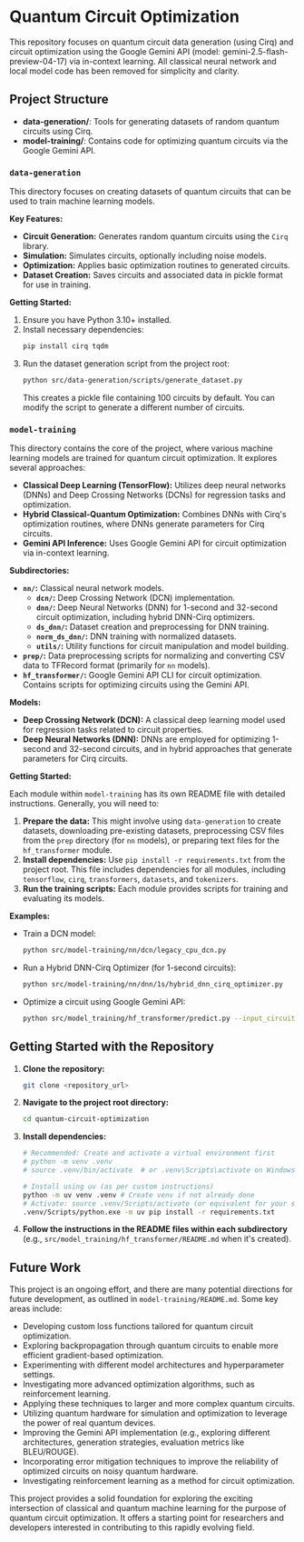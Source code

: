 # Quantum Circuit Optimization

This repository focuses on quantum circuit data generation (using Cirq) and circuit optimization using the Google Gemini API (model: gemini-2.5-flash-preview-04-17) via in-context learning. All classical neural network and local model code has been removed for simplicity and clarity.

## Project Structure

- **data-generation/**: Tools for generating datasets of random quantum circuits using Cirq.
- **model-training/**: Contains code for optimizing quantum circuits via the Google Gemini API.

### `data-generation`

This directory focuses on creating datasets of quantum circuits that can be used to train machine learning models.

**Key Features:**

*   **Circuit Generation:** Generates random quantum circuits using the `Cirq` library.
*   **Simulation:** Simulates circuits, optionally including noise models.
*   **Optimization:** Applies basic optimization routines to generated circuits.
*   **Dataset Creation:** Saves circuits and associated data in pickle format for use in training.

**Getting Started:**

1. Ensure you have Python 3.10+ installed.
2. Install necessary dependencies:
    ```bash
    pip install cirq tqdm
    ```
3. Run the dataset generation script from the project root:
    ```bash
    python src/data-generation/scripts/generate_dataset.py
    ```
    This creates a pickle file containing 100 circuits by default. You can modify the script to generate a different number of circuits.

### `model-training`

This directory contains the core of the project, where various machine learning models are trained for quantum circuit optimization. It explores several approaches:

*   **Classical Deep Learning (TensorFlow):** Utilizes deep neural networks (DNNs) and Deep Crossing Networks (DCNs) for regression tasks and optimization.
*   **Hybrid Classical-Quantum Optimization:** Combines DNNs with Cirq's optimization routines, where DNNs generate parameters for Cirq circuits.
*   **Gemini API Inference:** Uses Google Gemini API for circuit optimization via in-context learning.

**Subdirectories:**

*   **`nn/`:** Classical neural network models.
    *   **`dcn/`:** Deep Crossing Network (DCN) implementation.
    *   **`dnn/`:** Deep Neural Networks (DNN) for 1-second and 32-second circuit optimization, including hybrid DNN-Cirq optimizers.
    *   **`ds_dnn/`:** Dataset creation and preprocessing for DNN training.
    *   **`norm_ds_dnn/`:** DNN training with normalized datasets.
    *   **`utils/`:** Utility functions for circuit manipulation and model building.
*   **`prep/`:** Data preprocessing scripts for normalizing and converting CSV data to TFRecord format (primarily for `nn` models).
*   **`hf_transformer/`:** Google Gemini API CLI for circuit optimization. Contains scripts for optimizing circuits using the Gemini API.

**Models:**

*   **Deep Crossing Network (DCN):** A classical deep learning model used for regression tasks related to circuit properties.
*   **Deep Neural Networks (DNN):** DNNs are employed for optimizing 1-second and 32-second circuits, and in hybrid approaches that generate parameters for Cirq circuits.

**Getting Started:**

Each module within `model-training` has its own README file with detailed instructions. Generally, you will need to:

1. **Prepare the data:** This might involve using `data-generation` to create datasets, downloading pre-existing datasets, preprocessing CSV files from the `prep` directory (for `nn` models), or preparing text files for the `hf_transformer` module.
2. **Install dependencies:** Use `pip install -r requirements.txt` from the project root. This file includes dependencies for all modules, including `tensorflow`, `cirq`, `transformers`, `datasets`, and `tokenizers`.
3. **Run the training scripts:** Each module provides scripts for training and evaluating its models.

**Examples:**

*   Train a DCN model:
    ```bash
    python src/model-training/nn/dcn/legacy_cpu_dcn.py
    ```
*   Run a Hybrid DNN-Cirq Optimizer (for 1-second circuits):
    ```bash
    python src/model-training/nn/dnn/1s/hybrid_dnn_cirq_optimizer.py
    ```
*   Optimize a circuit using Google Gemini API:
    ```bash
    python src/model_training/hf_transformer/predict.py --input_circuit "H 0; CNOT 0 1; H 0"
    ```

## Getting Started with the Repository

1. **Clone the repository:**
    ```bash
    git clone <repository_url>
    ```
2. **Navigate to the project root directory:**
    ```bash
    cd quantum-circuit-optimization
    ```
3. **Install dependencies:**
    ```bash
    # Recommended: Create and activate a virtual environment first
    # python -m venv .venv
    # source .venv/bin/activate  # or .venv\Scripts\activate on Windows

    # Install using uv (as per custom instructions)
    python -m uv venv .venv # Create venv if not already done
    # Activate: source .venv/Scripts/activate (or equivalent for your shell)
    .venv/Scripts/python.exe -m uv pip install -r requirements.txt
    ```
4. **Follow the instructions in the README files within each subdirectory** (e.g., `src/model_training/hf_transformer/README.md` when it's created).

## Future Work

This project is an ongoing effort, and there are many potential directions for future development, as outlined in `model-training/README.md`. Some key areas include:

*   Developing custom loss functions tailored for quantum circuit optimization.
*   Exploring backpropagation through quantum circuits to enable more efficient gradient-based optimization.
*   Experimenting with different model architectures and hyperparameter settings.
*   Investigating more advanced optimization algorithms, such as reinforcement learning.
*   Applying these techniques to larger and more complex quantum circuits.
*   Utilizing quantum hardware for simulation and optimization to leverage the power of real quantum devices.
*   Improving the Gemini API implementation (e.g., exploring different architectures, generation strategies, evaluation metrics like BLEU/ROUGE).
*   Incorporating error mitigation techniques to improve the reliability of optimized circuits on noisy quantum hardware.
*   Investigating reinforcement learning as a method for circuit optimization.

This project provides a solid foundation for exploring the exciting intersection of classical and quantum machine learning for the purpose of quantum circuit optimization. It offers a starting point for researchers and developers interested in contributing to this rapidly evolving field.